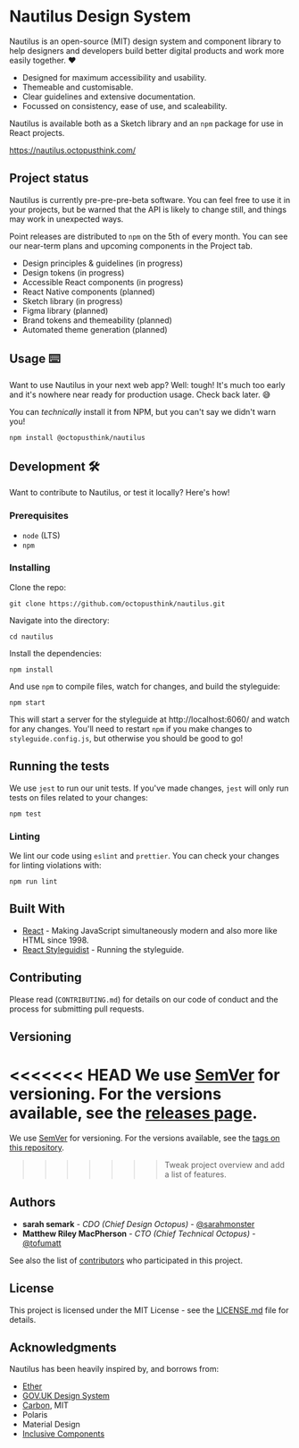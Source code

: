 # Nautilus Design System

Nautilus is an open-source (MIT) design system and component library to help designers and developers build better digital products and work more easily together. ❤️

- Designed for maximum accessibility and usability.
- Themeable and customisable.
- Clear guidelines and extensive documentation.
- Focussed on consistency, ease of use, and scaleability.

Nautilus is available both as a Sketch library and an `npm` package for use in React projects.

https://nautilus.octopusthink.com/

## Project status

Nautilus is currently pre-pre-pre-beta software. You can feel free to use it in your projects, but be warned that the API is likely to change still, and things may work in unexpected ways.

Point releases are distributed to `npm` on the 5th of every month. You can see our near-term plans and upcoming components in the Project tab.

- Design principles & guidelines (in progress)
- Design tokens (in progress)
- Accessible React components (in progress)
- React Native components (planned)
- Sketch library (in progress)
- Figma library (planned)
- Brand tokens and themeability (planned)
- Automated theme generation (planned)


## Usage ⌨️

Want to use Nautilus in your next web app? Well: tough! It's much too early and it's nowhere near ready for production usage. Check back later. 😅

You can _technically_ install it from NPM, but you can't say we didn't warn you!

```bash
npm install @octopusthink/nautilus
```

## Development 🛠

Want to contribute to Nautilus, or test it locally? Here's how!

### Prerequisites

- `node` (LTS)
- `npm`

### Installing

Clone the repo:

```
git clone https://github.com/octopusthink/nautilus.git
```

Navigate into the directory:

```
cd nautilus
```

Install the dependencies:

```
npm install
```

And use `npm` to compile files, watch for changes, and build the styleguide:

`npm start`

This will start a server for the styleguide at http://localhost:6060/ and watch for any changes.
You'll need to restart `npm` if you make changes to `styleguide.config.js`, but otherwise you should be good to go!

## Running the tests

We use `jest` to run our unit tests. If you've made changes, `jest` will only run tests on files related to your changes:

```
npm test
```

### Linting

We lint our code using `eslint` and `prettier`. You can check your changes for linting violations with:

```
npm run lint
```

## Built With

* [React](https://reactjs.org/) - Making JavaScript simultaneously modern and also more like HTML since 1998.
* [React Styleguidist](https://react-styleguidist.js.org) - Running the styleguide.

## Contributing

Please read (`CONTRIBUTING.md`) for details on our code of conduct and the process for submitting pull requests.

## Versioning

<<<<<<< HEAD
We use [SemVer](http://semver.org/) for versioning. For the versions available, see the [releases page](https://github.com/octopusthink/nautilus/releases).
=======
We use [SemVer](http://semver.org/) for versioning. For the versions available, see the [tags on this repository](https://github.com/octopusthink/nautilus/tags).
>>>>>>> Tweak project overview and add a list of features.

## Authors

* **sarah semark** - *CDO (Chief Design Octopus)* - [@sarahmonster](https://github.com/sarahmonster)
* **Matthew Riley MacPherson** - *CTO (Chief Technical Octopus)* - [@tofumatt](https://github.com/tofumatt)

See also the list of [contributors](https://github.com/octopusthink/nautilus/contributors) who participated in this project.

## License

This project is licensed under the MIT License - see the [LICENSE.md](LICENSE.md) file for details.

## Acknowledgments

Nautilus has been heavily inspired by, and borrows from:
* [Ether](https://ether.thescenery.co/)
* [GOV.UK Design System](https://design-system.service.gov.uk/)
* [Carbon](https://www.carbondesignsystem.com), MIT
* Polaris
* Material Design
* [Inclusive Components](https://inclusive-components.design/)
